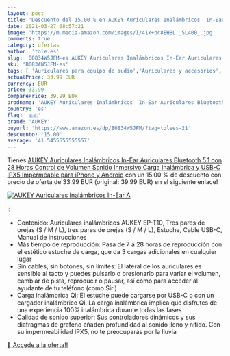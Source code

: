 ```yaml
---
layout: post
title: 'Descuento del 15.00 % en AUKEY Auriculares Inalámbricos  In-Ear A'
date: 2021-03-27 08:57:21
image: 'https://m.media-amazon.com/images/I/41k+bc8EHBL._SL400_.jpg'
comments: true
category: ofertas
author: 'tole.es'
slug: 'B0834W5JFM-es AUKEY Auriculares Inalámbricos In-Ear Auriculares...'
sku: 'B0834W5JFM-es'
tags: [ 'Auriculares para equipo de audio','Auriculares y accesorios','Electrónica','aukey','iphone', ]
actualPrice: 33.99 EUR
currency: EUR
price: 33.99
comparePrice: 39.99 EUR
prodname: 'AUKEY Auriculares Inalámbricos  In-Ear Auriculares Bluetooth 5.1 con 28 Horas  Control de Volumen  Sonido Inmersivo  Carga Inalámbrica y USB-C  IPX5 Impermeable para iPhone y Android'
country: 'es'
flag: '🇪🇸'
brand: 'AUKEY'
buyurl: 'https://www.amazon.es/dp/B0834W5JFM/?tag=tolees-21'
descuento: '15.00'
average: '41.5455555555557'
---
```


Tienes [AUKEY Auriculares Inalámbricos  In-Ear Auriculares Bluetooth 5.1 con 28 Horas  Control de Volumen  Sonido Inmersivo  Carga Inalámbrica y USB-C  IPX5 Impermeable para iPhone y Android](https://www.amazon.es/dp/B0834W5JFM/?tag=tolees-21) con un 15.00 % de descuento con precio de oferta de 33.99 EUR (original: 39.99 EUR) en el siguiente enlace!

[![AUKEY Auriculares Inalámbricos  In-Ear A](https://m.media-amazon.com/images/I/41k+bc8EHBL._SL400_.jpg)](https://www.amazon.es/dp/B0834W5JFM/?tag=tolees-21)

ℹ️:

- Contenido: Auriculares inalámbricos AUKEY EP-T10, Tres pares de orejas (S / M / L), tres pares de orejas (S / M / L), Estuche, Cable USB-C, Manual de instrucciones
- Más tiempo de reproducción: Pasa de 7 a 28 horas de reproducción con el estético estuche de carga, que da 3 cargas adicionales en cualquier lugar
- Sin cables, sin botones, sin límites: El lateral de los auriculares es sensible al tacto y puedes pulsarlo o presionarlo para variar el volumen, cambiar de pista, reproducir o pausar, así como para acceder al ayudante de tu teléfono (como Siri)
- Carga inalámbrica Qi: El estuche puede cargarse por USB-C o con un cargador inalámbrico Qi. La carga inalámbrica implica que disfrutes de una experiencia 100% inalámbrica durante todas las fases
- Calidad de sonido superior: Sus controladores dinámicos y sus diafragmas de grafeno añaden profundidad al sonido lleno y nítido. Con su impermeabilidad IPX5, no te preocuparás por la lluvia

[🛒 Accede a la oferta!!](https://www.amazon.es/dp/B0834W5JFM/?tag=tolees-21)
